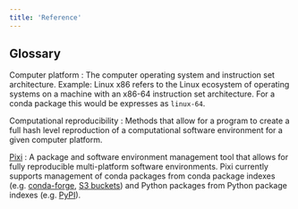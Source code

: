 ```yaml
---
title: 'Reference'
---
```


## Glossary

Computer platform
: The computer operating system and instruction set architecture.
  Example: Linux x86 refers to the Linux ecosystem of operating systems on a machine with an x86-64 instruction set architecture.
  For a conda package this would be expresses as `linux-64`.

Computational reproducibility
: Methods that allow for a program to create a full hash level reproduction of a computational software environment for a given computer platform.

[Pixi](https://pixi.sh/)
: A package and software environment management tool that allows for fully reproducible multi-platform software environments.
  Pixi currently supports management of conda packages from conda package indexes (e.g. [conda-forge](https://conda-forge.org/), [S3 buckets](https://pixi.sh/latest/deployment/s3/)) and Python packages from Python package indexes (e.g. [PyPI](https://pypi.org/)).
